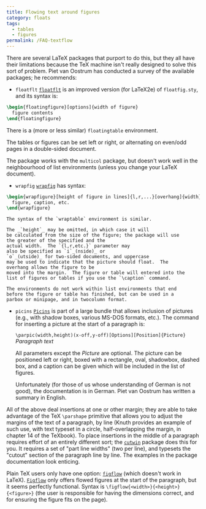 ```yaml
---
title: Flowing text around figures
category: floats
tags:
  - tables
  - figures
permalink: /FAQ-textflow
---
```


There are several LaTeX packages that purport to do this, but they
all have their limitations because the TeX machine isn't really
designed to solve this sort of problem.  Piet van Oostrum has
conducted a survey of the available packages; he recommends:

- `floatflt` [`floatflt`](https://ctan.org/pkg/floatflt) is an improved version
  (for LaTeX2e) of `floatfig.sty`, and its syntax is:
```latex
\begin{floatingfigure}[options]{width of figure}
  figure contents
\end{floatingfigure}
```
  There is a (more or less similar) `floatingtable`
  environment.

  The tables or figures can be set left or right, or alternating on
  even/odd pages in a double-sided document.

  The package works with the `multicol` package, but doesn't work well
  in the neighbourhood of list environments (unless you change your
  LaTeX document).

- `wrapfig` [`wrapfig`](https://ctan.org/pkg/wrapfig) has syntax:
```latex
\begin{wrapfigure}[height of figure in lines]{l,r,...}[overhang]{width}
  figure, caption, etc.
\end{wrapfigure}
```
    The syntax of the `wraptable` environment is similar.

    The _`height`_ may be omitted, in which case it will
    be calculated from the size of the figure; the package will use
    the greater of the specified and the
    actual width.  The `{l,r,etc.}` parameter may
    also be specified as `i`_(nside)_ or
    `o`_(utside)_ for two-sided documents, and uppercase
    may be used to indicate that the picture should float.  The
    overhang allows the figure to be
    moved into the margin.  The figure or table will entered into the
    list of figures or tables if you use the `\caption` command.

    The environments do not work within list environments that end
    before the figure or table has finished, but can be used in a
    parbox or minipage, and in twocolumn format.

- `picins` [`Picins`](https://ctan.org/pkg/Picins) is part of a large bundle
    that allows inclusion of pictures (e.g., with shadow boxes,
    various MS-DOS formats, etc.).  The command for inserting a
    picture at the start of a paragraph is:

    `\parpic(width,height)(x-off,y-off)[Options][Position]{Picture}`  
    _Paragraph text_
    
    All parameters except the _Picture_ are optional.  The picture
    can be positioned left or right, boxed with a rectangle, oval,
    shadowbox, dashed box, and a caption can be given which will be
    included in the list of figures.

    Unfortunately (for those of us whose understanding of German is not
    good), the documentation is in German.  Piet van Oostrum has written
    a summary in English.

All of the above deal insertions at one or other margin; they are able
to take advantage of the TeX `\parshape` primitive that allows
you to adjust the margins of the text of a paragraph, by line (Knuth
provides an example of such use, with text typeset in a circle,
half-overlapping the margin, in chapter&nbsp;14 of the TeXbook).  To
place insertions in the middle of a paragraph requires effort of an
entirely different sort; the [`cutwin`](https://ctan.org/pkg/cutwin) package does this for
you.  It requires a set of "part line widths" (two per line), and
typesets the "cutout" section of the paragraph line by line.  The
examples in the package documentation look enticing.

Plain TeX users only have one option: [`figflow`](https://ctan.org/pkg/figflow) (which
doesn't work in LaTeX).  [`Figflow`](https://ctan.org/pkg/Figflow) only offers flowed
figures at the start of the paragraph, but it seems perfectly
functional. Syntax is
  `\figflow{<width>}{<height>}{<figure>}`
(the user is responsible for having the dimensions correct, and for
ensuring the figure fits on the page).

